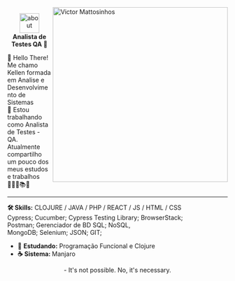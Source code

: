 <img src="https://user-images.githubusercontent.com/19178806/214409488-f5766f93-4ac8-4bda-afa0-6808ee58b6e8.png" min-width="400px" max-width="400px" width="400px" align="right" alt="Victor Mattosinhos">


<p align="center">
<img width="45" alt="about" src="https://user-images.githubusercontent.com/19178806/211726037-f8d0d80a-81b0-4dcf-aa98-a91b99ca06fa.gif"><br><strong>Analista de Testes QA 🐞</strong></p>




👋 Hello There! Me chamo Kellen formada em Analise e Desenvolvimento de Sistemas</br> 🔭 Estou trabalhando como Analista de Testes - QA. Atualmente compartilho um 
pouco dos meus estudos e trabalhos 👩🏼‍💻📚💜

---

<strong>🛠️ Skills:</strong> CLOJURE  / JAVA / PHP / REACT / JS / HTML / CSS </br>
Cypress; Cucumber; Cypress Testing Library; 
BrowserStack;</br> Postman; Gerenciador de BD SQL; NoSQL,</br> 
MongoDB; Selenium; JSON; GIT;

- 🌱 <strong>Estudando:</strong> Programação Funcional e Clojure
- <strong> ☕ Sistema: </strong> Manjaro


<p align="center">- It's not possible. No, it's necessary.</p>
